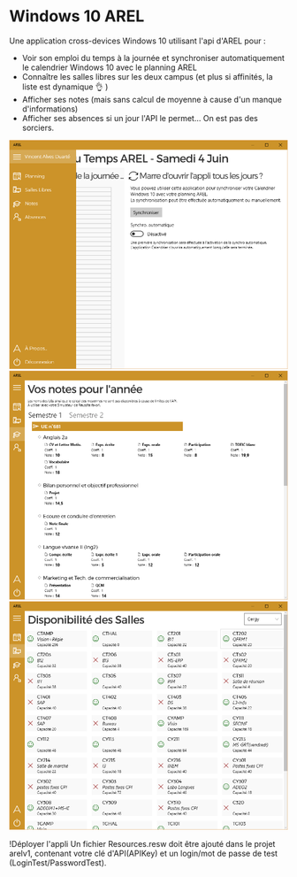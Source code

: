 ﻿Windows 10 AREL
===============
Une application cross-devices Windows 10 utilisant l'api d'AREL pour :
- Voir son emploi du temps à la journée et synchroniser automatiquement le calendrier Windows 10 avec le planning AREL  
- Connaître les salles libres sur les deux campus (et plus si affinités, la liste est dynamique 👌 )  
- Afficher ses notes (mais sans calcul de moyenne à cause d'un manque d'informations)
- Afficher ses absences si un jour l'API le permet... On est pas des sorciers.  

![emploi du temps](screen01.png)  
![notes](screen02.png)
![salles libres](screen03.png)


!Déployer l'appli
Un fichier Resources.resw doit être ajouté dans le projet arelv1, contenant votre clé d'API(APIKey) et un login/mot de passe de test (LoginTest/PasswordTest).